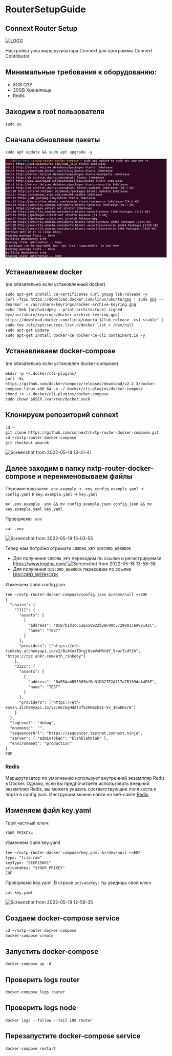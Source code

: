 # RouterSetupGuide

## Connext Router Setup
[![LOGO](https://images.squarespace-cdn.com/content/v1/619f86b8de2c6f4f7fa201c0/8eaeca35-ccf3-495f-9e9a-19fbec796187/connext__Logo+%2B+WhiteText+MultiColor.png)](https://www.connext.network/)

Настройка узла маршрутизатора Connext для программы Connext Contributor

## Минимальные требования к оборудованию:
* 8GB ОЗУ
* 30GB Хранилище
* Redis

## Заходим в root пользователя
```
sudo su

```

## Cначала обновляем пакеты
```
sudo apt update && sudo apt upgrade -y

```
![Image text](https://github.com/cybernekit/RouterSetupGuide/blob/main/img/Screenshot%20from%202022-05-17%2016-49-11.png)
## Устанавливаем docker
(не обязательно если установленный docker)
```
sudo apt-get install ca-certificates curl gnupg lsb-release -y
curl -fsSL https://download.docker.com/linux/ubuntu/gpg | sudo gpg --dearmor -o /usr/share/keyrings/docker-archive-keyring.gpg
echo "deb [arch=$(dpkg --print-architecture) signed-by=/usr/share/keyrings/docker-archive-keyring.gpg] https://download.docker.com/linux/ubuntu $(lsb_release -cs) stable" | sudo tee /etc/apt/sources.list.d/docker.list > /dev/null
sudo apt-get update
sudo apt-get install docker-ce docker-ce-cli containerd.io -y

```
## Устанавливаем docker-compose
(не обязательно если установлен docker-compose)
```
mkdir -p ~/.docker/cli-plugins/
curl -SL https://github.com/docker/compose/releases/download/v2.2.3/docker-compose-linux-x86_64 -o ~/.docker/cli-plugins/docker-compose
chmod +x ~/.docker/cli-plugins/docker-compose
sudo chown $USER /var/run/docker.sock

```
## Клонируем репозиторий connext
```
cd ~
git clone https://github.com/connext/nxtp-router-docker-compose.git
cd ~/nxtp-router-docker-compose
git checkout amarok

```
![Screenshot from 2022-05-18 13-41-41](https://user-images.githubusercontent.com/59205554/169020905-9d748639-019b-4395-932a-9a6bdef1abd0.png)

## Далее заходим в папку nxtp-router-docker-compose и переименовываем файлы
Переименовываем ```.env.example``` -> ```.env```, ```config.example.yaml``` -> ```config.yaml``` и ```key.example.yaml``` -> ```key.yaml```
```
mv .env.example .env && mv config.example.json config.json && mv key.example.yaml key.yaml

```
Провіряємо ```.env```
```
cat .env

```
![Screenshot from 2022-05-18 15-03-55](https://user-images.githubusercontent.com/59205554/169034699-0ac24dfc-5b31-47fd-8343-d0024f12c282.png)


Тепер нам потрібно отримати ```LOGDNA_KEY``` ```DISCORD_WEBHOOK```
* Для получения ```LOGDNA_KEY``` переходим по ссылке и регистрируемся https://www.logdna.com/
![Screenshot from 2022-05-18 13-58-38](https://user-images.githubusercontent.com/59205554/169023703-fb5109ca-ddb9-491c-a710-9b63e5ecb596.png)
* Для получения ```DISCORD_WEBHOOK``` переходим по ссылке [DISCORD_WEBHOOK](https://squadguide.net/ru/%D0%BA%D0%B0%D0%BA-%D1%81%D0%BE%D0%B7%D0%B4%D0%B0%D1%82%D1%8C-discord-webhook-%D0%B4%D0%BB%D1%8F-%D0%BF%D1%80%D0%BE%D1%81%D1%82%D0%BE%D0%B9-%D0%BE%D1%82%D0%BF%D1%80%D0%B0%D0%B2%D0%BA%D0%B8-%D1%81)

Изменяем файл config.json
```
tee ~/nxtp-router-docker-compose/config.json &>/dev/null <<EOF
{
  "chains": {
    "1111": {
      "assets": [
        {
          "address": "0xB7b1d3cC52E658922b2aF00c5729001ceA98142C",
          "name": "TEST"
        }
      ],
      "providers": ["https://eth-rinkeby.alchemyapi.io/v2/Bi4KoxT0rgjHsmVvMRtdY_9rwrTsdY2h", "https://rpc.ankr.com/eth_rinkeby"]
    },
    "2221": {
      "assets": [
        {
          "address": "0xB5AabB55385bfBe31D627E2A717a7B189ddA4F8F",
          "name": "TEST"
        }
      ],
      "providers": ["https://eth-kovan.alchemyapi.io/v2/eEcEgHdAt3fkZkRmzbaI-Sv_1Gw6OxrB"]
    }
  },
  "logLevel": "debug",
  "mnemonic": "",
  "sequencerUrl": "https://sequencer.testnet.connext.ninja",
  "server": { "adminToken": "blahblahblah" },
  "environment": "production"
}
EOF

```
### Redis
Маршрутизатор по умолчанию использует внутренний экземпляр Redis в Docker. Однако, если вы предпочитаете использовать внешний экземпляр Redis, вы можете указать соответствующие поля хоста и порта в config.json. Инструкции можно найти на веб-сайте [Redis](https://redis.io/).

## Изменяем файл key.yaml
Твой частный ключ:
```
YOUR_PRIKEY=
```
Изменяем файл key.yaml
```
tee ~/nxtp-router-docker-compose/key.yaml &>/dev/null <<EOF
type: "file-raw"
keyType: "SECP256K1"
privateKey: "$YOUR_PRIKEY"
EOF

```
Провіряємо key.yaml.
В строке ```privateKey:``` ты увидишь свой ключ
```
cat key.yaml

```
![Screenshot from 2022-05-18 12-58-35](https://user-images.githubusercontent.com/59205554/169013248-2a7c6bda-fc13-4528-8664-8e62af896b8f.png)


## Создаем docker-compose service
```
cd ~/nxtp-router-docker-compose
docker-compose create

```
## Запустить docker-compose
```
docker-compose up -d

```
## Проверить logs router
```
docker-compose logs router

```
## Проверить logs node 
```
docker logs --follow --tail 100 router

```
## Перезапустите docker-compose service
```
docker-compose restart

```
